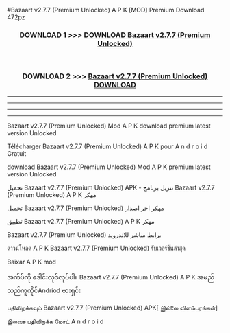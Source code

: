#Bazaart  v2.7.7 (Premium Unlocked) A P K [MOD] Premium Download 472pz



<div align="center">

<h3>DOWNLOAD 1 >>> <a href="https://teeasianyam.web.app?sq=Bazaart  v2.7.7 (Premium Unlocked)">DOWNLOAD Bazaart  v2.7.7 (Premium Unlocked) </a></h3><br>

<h3>DOWNLOAD 2 >>> <a href="https://teeasianyam.web.app?sq=Bazaart  v2.7.7 (Premium Unlocked) ">Bazaart  v2.7.7 (Premium Unlocked)  DOWNLOAD </a></h3>

</div>


----------------------------------------------------------

----------------------------------------------------------

----------------------------------------------------------

----------------------------------------------------------


Bazaart  v2.7.7 (Premium Unlocked)  Mod A P K download premium latest version Unlocked

Télécharger Bazaart  v2.7.7 (Premium Unlocked)  A P K pour A n d r o i d Gratuit

download Bazaart  v2.7.7 (Premium Unlocked)  Mod A P K premium latest version Unlocked

تحميل Bazaart  v2.7.7 (Premium Unlocked)  APK - تنزيل برنامج Bazaart  v2.7.7 (Premium Unlocked)  A P K مهكر

تحميل Bazaart  v2.7.7 (Premium Unlocked)  مهكر اخر اصدار

تطبيق Bazaart  v2.7.7 (Premium Unlocked)  A P K مهكر

Bazaart  v2.7.7 (Premium Unlocked)  برابط مباشر للاندرويد

ดาวน์โหลด A P K Bazaart  v2.7.7 (Premium Unlocked)  รับเวอร์ชันล่าสุด

Baixar A P K mod

အက်ပ်ကို ဒေါင်းလုဒ်လုပ်ပါ။ Bazaart  v2.7.7 (Premium Unlocked)  A P K အမည်သည်ကူကိုင်Andriod ဗားရှင်း

பதிவிறக்கவும் Bazaart  v2.7.7 (Premium Unlocked)  APK[ இல்லை விளம்பரங்கள்] 
 
இலவச பதிவிறக்க மோட் A n d r o i d




